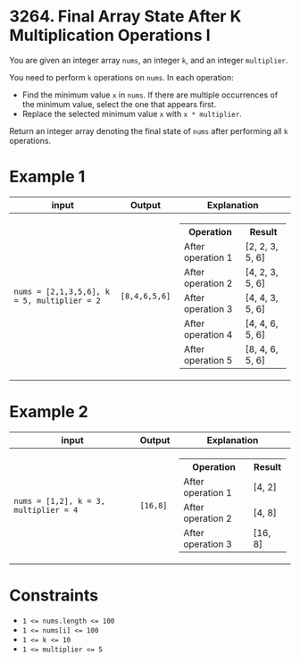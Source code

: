 # 3264. Final Array State After K Multiplication Operations I

You are given an integer array `nums`, an integer `k`, and an integer `multiplier`.

You need to perform `k` operations on `nums`. In each operation:

- Find the minimum value `x` in `nums`. If there are multiple occurrences of the minimum value, select the one that appears first.
- Replace the selected minimum value `x` with `x * multiplier`.

Return an integer array denoting the final state of `nums` after performing all `k` operations.

# Example 1

| input                                       | Output        | Explanation                                                                                                                                                                                                                                                                                                                                                      |
|---------------------------------------------|---------------|------------------------------------------------------------------------------------------------------------------------------------------------------------------------------------------------------------------------------------------------------------------------------------------------------------------------------------------------------------------|
| `nums = [2,1,3,5,6], k = 5, multiplier = 2` | `[8,4,6,5,6]` | <table><tr><th>Operation</th><th>Result</th></tr><tr><td>After operation 1</td><td>[2, 2, 3, 5, 6]</td></tr><tr><td>After operation 2</td><td>[4, 2, 3, 5, 6]</td></tr><tr><td>After operation 3</td><td>[4, 4, 3, 5, 6]</td></tr><tr><td>After operation 4</td><td>[4, 4, 6, 5, 6]</td></tr><tr><td>After operation 5</td><td>[8, 4, 6, 5, 6]</td></tr></table> |

# Example 2

| input                                 | Output   | Explanation                                                                                                                                                                                                      |
|---------------------------------------|----------|------------------------------------------------------------------------------------------------------------------------------------------------------------------------------------------------------------------|
| `nums = [1,2], k = 3, multiplier = 4` | `[16,8]` | <table><tr><th>Operation</th><th>Result</th></tr><tr><td>After operation 1</td><td>[4, 2]</td></tr><tr><td>After operation 2</td><td>[4, 8]</td></tr><tr><td>After operation 3</td><td>[16, 8]</td></tr></table> |

# Constraints

- `1 <= nums.length <= 100`
- `1 <= nums[i] <= 100`
- `1 <= k <= 10`
- `1 <= multiplier <= 5`